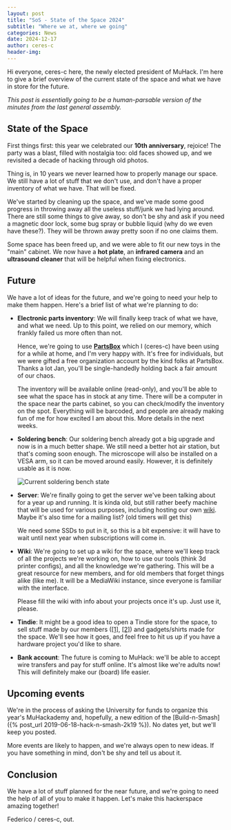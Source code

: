 ```yaml
---
layout: post
title: "SoS - State of the Space 2024"
subtitle: "Where we at, where we going"
categories: News
date: 2024-12-17
author: ceres-c
header-img: 
---
```


Hi everyone, ceres-c here, the newly elected president of MuHack. I'm here to
give a brief overview of the current state of the space and what we have in
store for the future.

*This post is essentially going to be a human-parsable version of the minutes*
*from the last general assembly.*

## State of the Space
First things first: this year we celebrated our **10th anniversary**, rejoice!
The party was a blast, filled with nostalgia too: old faces showed up, and we
revisited a decade of hacking through old photos.

Thing is, in 10 years we never learned how to properly manage our space. We
still have a lot of stuff that we don't use, and don't have a proper inventory
of what we have. That will be fixed.

We've started by cleaning up the space, and we've made some good progress in
throwing away all the useless stuff/junk we had lying around. There are still
some things to give away, so don't be shy and ask if you need a magnetic door
lock, some bug spray or bubble liquid (why do we even have these?). They will
be thrown away pretty soon if no one claims them.

Some space has been freed up, and we were able to fit our new toys in the
"main" cabinet. We now have a **hot plate**, an **infrared camera** and an
**ultrasound cleaner** that will be helpful when fixing electronics.

## Future
We have a lot of ideas for the future, and we're going to need your help to
make them happen. Here's a brief list of what we're planning to do:

- **Electronic parts inventory**: We will finally keep track of what we have,
  and what we need. Up to this point, we relied on our memory, which frankly
  failed us more often than not.

  Hence, we're going to use **[PartsBox](https://partsbox.com)** which I
  (ceres-c) have been using for a while at home, and I'm very happy with. It's
  free for individuals, but we were gifted a free organization account by the
  kind folks at PartsBox. Thanks a lot Jan, you'll be single-handedly holding
  back a fair amount of our chaos.

  The inventory will be available online (read-only), and you'll be able to see
  what the space has in stock at any time. There will be a computer in the
  space near the parts cabinet, so you can check/modify the inventory on the
  spot. Everything will be barcoded, and people are already making fun of me
  for how excited I am about this. More details in the next weeks.

- **Soldering bench**: Our soldering bench already got a big upgrade and now is
  in a much better shape. We still need a better hot air station, but that's
  coming soon enough. The microscope will also be installed on a VESA arm, so
  it can be moved around easily. However, it is definitely usable as it is now.

  ![Current soldering bench state](/public/img/2024-12-18-soldering-bench.jpg)

- **Server**: We're finally going to get the server we've been talking about
  for a year up and running. It is kinda old, but still rather beefy
  machine that will be used for various purposes, including hosting our own
  [wiki](#wiki). Maybe it's also time for a mailing list? (old timers will
  get this)

  We need some SSDs to put in it, so this is a bit expensive: it will have to
  wait until next year when subscriptions will come in.

- <a name="wiki">**Wiki**</a>: We're going to set up a wiki for the space,
  where we'll keep track of all the projects we're working on, how to use our
  tools (think 3d printer configs), and all the knowledge we're gathering.
  This will be a great resource for new members, and for old members that
  forget things alike (like me). It will be a MediaWiki instance, since
  everyone is familiar with the interface.

  Please fill the wiki with info about your projects once it's up. Just use it,
  please.

- **Tindie**: It might be a good idea to open a Tindie store for the space, to
  sell stuff made by our members
  ([[1]](https://github.com/MrMoDDoM/MuHack-Badge),
  [[2]](https://github.com/MrMoDDoM/MuTag)) and gadgets/shirts made for the
  space. We'll see how it goes, and feel free to hit us up if you have a
  hardware project you'd like to share.

- **Bank account**: The future is coming to MuHack: we'll be able to accept
  wire transfers and pay for stuff online. It's almost like we're adults now!
  This will definitely make our (board) life easier.

## Upcoming events
We're in the process of asking the University for funds to organize this year's
MuHackademy and, hopefully, a new edition of the
[Build-n-Smash]({% post_url 2019-06-18-hack-n-smash-2k19 %}). No dates yet, but
we'll keep you posted.

More events are likely to happen, and we're always open to new ideas. If you
have something in mind, don't be shy and tell us about it.

## Conclusion
We have a lot of stuff planned for the near future, and we're going to need the
help of all of you to make it happen. Let's make this hackerspace amazing
together!

Federico / ceres-c, out.
